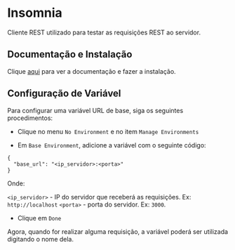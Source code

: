 # Insomnia

Cliente REST utilizado para testar as requisições REST ao servidor.

## Documentação e Instalação

Clique [aqui](https://insomnia.rest) para ver a documentação e fazer a instalação.

## Configuração de Variável

Para configurar uma variável URL de base, siga os seguintes procedimentos:

- Clique no menu `No Environment` e no item `Manage Environments`

- Em `Base Environment`, adicione a variável com o seguinte código:

```
{
  "base_url": "<ip_servidor>:<porta>"
}
```

Onde:

`<ip_servidor>` - IP do servidor que receberá as requisições. Ex: `http://localhost`
`<porta>` - porta do servidor. Ex: `3000`.

- Clique em `Done`

Agora, quando for realizar alguma requisição, a variável poderá ser utilizada digitando o nome dela.
